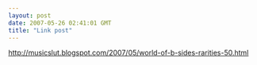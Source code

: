 ```yaml
---
layout: post
date: 2007-05-26 02:41:01 GMT
title: "Link post"
---
```

<http://musicslut.blogspot.com/2007/05/world-of-b-sides-rarities-50.html>


